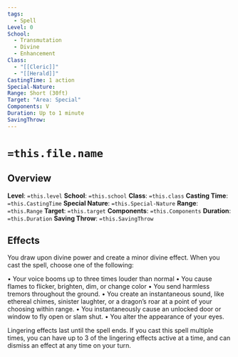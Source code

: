 ```yaml
---
tags:
  - Spell
Level: 0
School:
  - Transmutation
  - Divine
  - Enhancement
Class:
  - "[[Cleric]]"
  - "[[Herald]]"
CastingTime: 1 action
Special-Nature: 
Range: Short (30ft)
Target: "Area: Special"
Components: V
Duration: Up to 1 minute
SavingThrow:
---
```

# `=this.file.name`

## Overview
**Level**: `=this.level`
**School**: `=this.school`
**Class**: `=this.class`
**Casting Time**: `=this.CastingTime`
**Special Nature**: `=this.Special-Nature`
**Range**: `=this.Range`
**Target**: `=this.target`
**Components**: `=this.Components`
**Duration**: `=this.Duration`
**Saving Throw**: `=this.SavingThrow`
## Effects
You draw upon divine power and create a minor divine effect. When you cast the spell, choose one of the following:

• Your voice booms up to three times louder than normal
• You cause flames to flicker, brighten, dim, or change color
• You send harmless tremors throughout the ground.
• You create an instantaneous sound, like ethereal chimes, sinister laughter, or a dragon’s roar at a point of your choosing within range.
• You instantaneously cause an unlocked door or window to fly open or slam shut.
• You alter the appearance of your eyes.

Lingering effects last until the spell ends. If you cast this spell multiple times, you can have up to 3 of the lingering effects active at a time, and can dismiss an effect at any time on your turn.